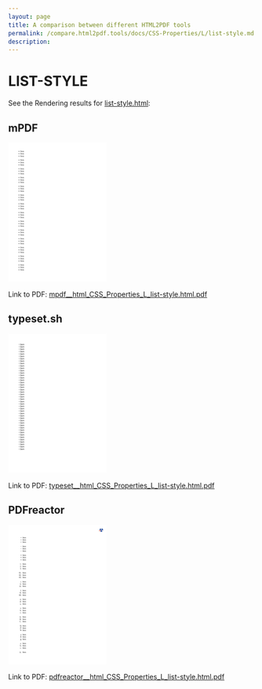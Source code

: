 ```yaml
---
layout: page
title: A comparison between different HTML2PDF tools
permalink: /compare.html2pdf.tools/docs/CSS-Properties/L/list-style.md
description: 
---
```


# LIST-STYLE

See the Rendering results for [list-style.html](/html/CSS%20Properties/L/list-style.html):

## mPDF
![](mpdf__html_CSS_Properties_L_list-style.html.png) 

Link to PDF: [mpdf__html_CSS_Properties_L_list-style.html.pdf](mpdf__html_CSS_Properties_L_list-style.html.pdf)

## typeset.sh
![](typeset__html_CSS_Properties_L_list-style.html.png) 

Link to PDF: [typeset__html_CSS_Properties_L_list-style.html.pdf](typeset__html_CSS_Properties_L_list-style.html.pdf)

## PDFreactor
![](pdfreactor__html_CSS_Properties_L_list-style.html.png) 

Link to PDF: [pdfreactor__html_CSS_Properties_L_list-style.html.pdf](pdfreactor__html_CSS_Properties_L_list-style.html.pdf)
